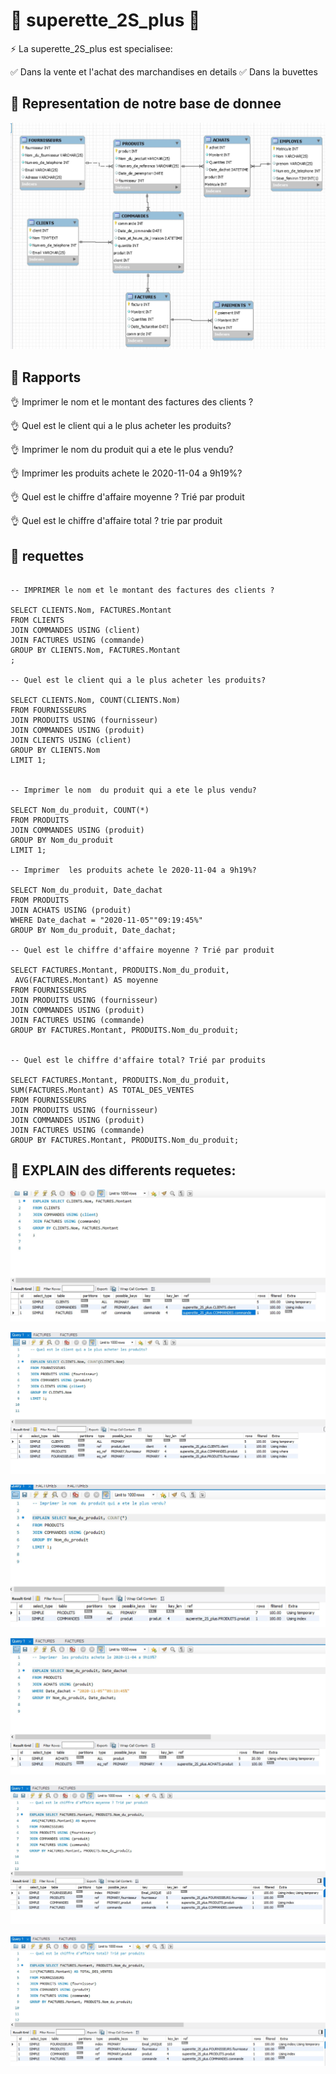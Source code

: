  # :green_heart: superette_2S_plus :green_heart:

:zap: La superette_2S_plus est specialisee:

:white_check_mark: Dans la vente et l'achat des marchandises en details
:white_check_mark: Dans la buvettes

 ## :green_heart: Representation de notre base de donnee
 

![image](images/3.JPG)


## :green_heart: Rapports

:ok_hand: Imprimer le nom et le montant des factures des clients ?

:ok_hand: Quel est le client qui a le plus acheter les produits?

:ok_hand: Imprimer le nom  du produit qui a ete le plus vendu?

:ok_hand: Imprimer  les produits achete le 2020-11-04 a 9h19%?

:ok_hand: Quel est le chiffre d'affaire moyenne ? Trié par produit

:ok_hand: Quel est le chiffre d'affaire total ? trie par produit




## :green_heart: requettes


```

-- IMPRIMER le nom et le montant des factures des clients ?

SELECT CLIENTS.Nom, FACTURES.Montant
FROM CLIENTS
JOIN COMMANDES USING (client)
JOIN FACTURES USING (commande)
GROUP BY CLIENTS.Nom, FACTURES.Montant
;

-- Quel est le client qui a le plus acheter les produits?

SELECT CLIENTS.Nom, COUNT(CLIENTS.Nom)
FROM FOURNISSEURS
JOIN PRODUITS USING (fournisseur)
JOIN COMMANDES USING (produit)
JOIN CLIENTS USING (client)
GROUP BY CLIENTS.Nom
LIMIT 1;


-- Imprimer le nom  du produit qui a ete le plus vendu?

SELECT Nom_du_produit, COUNT(*)
FROM PRODUITS
JOIN COMMANDES USING (produit)
GROUP BY Nom_du_produit
LIMIT 1;

-- Imprimer  les produits achete le 2020-11-04 a 9h19%?

SELECT Nom_du_produit, Date_dachat
FROM PRODUITS
JOIN ACHATS USING (produit)
WHERE Date_dachat = "2020-11-05""09:19:45%" 
GROUP BY Nom_du_produit, Date_dachat;

-- Quel est le chiffre d'affaire moyenne ? Trié par produit

SELECT FACTURES.Montant, PRODUITS.Nom_du_produit,
 AVG(FACTURES.Montant) AS moyenne
FROM FOURNISSEURS
JOIN PRODUITS USING (fournisseur)
JOIN COMMANDES USING (produit)
JOIN FACTURES USING (commande)
GROUP BY FACTURES.Montant, PRODUITS.Nom_du_produit;


-- Quel est le chiffre d'affaire total? Trié par produits

SELECT FACTURES.Montant, PRODUITS.Nom_du_produit,
SUM(FACTURES.Montant) AS TOTAL_DES_VENTES
FROM FOURNISSEURS
JOIN PRODUITS USING (fournisseur)
JOIN COMMANDES USING (produit)
JOIN FACTURES USING (commande)
GROUP BY FACTURES.Montant, PRODUITS.Nom_du_produit;

```

## :green_heart: EXPLAIN des differents requetes:

![image](images/ex1.JPG)

![image](images/ex2.JPG)

![image](images/ex3.JPG)

![image](images/ex4.JPG)

![image](images/ex5.JPG)

![image](images/ex6.JPG)

